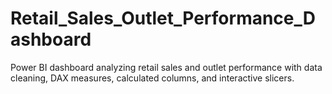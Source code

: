 # Retail_Sales_Outlet_Performance_Dashboard
Power BI dashboard analyzing retail sales and outlet performance with data cleaning, DAX measures, calculated columns, and interactive slicers.
